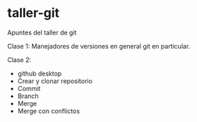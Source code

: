# taller-git
Apuntes del taller de git

Clase 1:
Manejadores de versiones en general
git en particular.

Clase 2:
* github desktop
* Crear y clonar repositorio
* Commit
* Branch
* Merge
* Merge con conflictos
